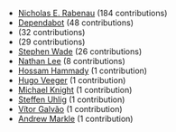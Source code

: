 * [Nicholas E. Rabenau](https://github.com/nerab) (184 contributions)
* [Dependabot](https://github.com/dependabot-bot) (48 contributions)
* [](https://github.com/apps/dependabot-preview) (32 contributions)
* [](https://github.com/apps/dependabot) (29 contributions)
* [Stephen Wade](https://github.com/stephenwade) (26 contributions)
* [Nathan Lee](https://github.com/X0nic) (8 contributions)
* [Hossam Hammady](https://github.com/hammady) (1 contribution)
* [Hugo Veeger](https://github.com/dkhgh) (1 contribution)
* [Michael Knight](https://github.com/miknight) (1 contribution)
* [Steffen Uhlig](https://github.com/suhlig) (1 contribution)
* [Vítor Galvão](https://github.com/vitorgalvao) (1 contribution)
* [Andrew Markle](https://github.com/andrewmarkle) (1 contribution)
